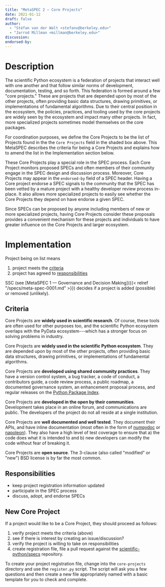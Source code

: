 ```yaml
---
title: "MetaSPEC 2 — Core Projects"
date: 2021-01-12
draft: false
author:
  - "Stéfan van der Walt <stefanv@berkeley.edu>"
  - "Jarrod Millman <millman@berkeley.edu>"
discussion:
endorsed-by:
---
```


# Description

The scientific Python ecosystem is a federation of projects
that interact well with one another and that follow similar norms of
development, documentation, testing, and so forth.
This federation is formed around a few "core projects."
These are projects that are depended upon by most of the other projects,
often providing basic data structures, drawing primitives,
or implementations of fundamental algorithms.
Due to their central position in the ecosystem, the policies, practices, and tooling
used by the core projects are widely seen by the ecosystem
and impact many other projects.
In fact, more specialized projects sometimes model themselves on the core packages.

For coordination purposes, we define the Core Projects to be the list
of Projects found in the the `Core Projects` field in the shaded box above.
This MetaSPEC describes the criteria for being a Core Projects and
explains how to amend the list in the Implementation section below.

These Core Projects play a special role in the SPEC process.
Each Core Project monitors proposed SPECs and often members of their community
engage in the SPEC design and discussion process.
Moreover, Core Projects may appear in the `endorsed-by` field of a SPEC header.
Having a Core project endorse a SPEC signals to the community that the SPEC has
been vetted by a mature project with a healthy developer review process in-place.
It also allows more specialized projects to easily see
whether the Core Projects they depend on have endorse a given SPEC.

Since SPECs can be proposed by anyone including members of new or more
specialized projects, having Core Projects consider these proposals
provides a convenient mechanism for these projects and individuals
to have greater influence on the Core Projects and larger ecosystem.

# Implementation

Project being on list means

1.  project meets the [criteria](#criteria)
2.  project has agreed to [responsibilities](#responsibilities)

SSC (see [MetaSPEC 1 — Governance and Decision Making]({{< relref
"/specs/meta-spec-0001.md" >}})
decides if a project is added (possible) or removed (unlikely).

## Criteria

Core Projects are **widely used in scientific research**.
Of course, these tools are often used for other purposes too, and the
scientific Python ecosystem overlaps with the PyData ecosystem---which has a
stronger focus on solving problems in industry.

Core Projects are **widely used in the scientific Python ecosystem**.
They are depended upon by most of the other projects,
often providing basic data structures, drawing primitives,
or implementations of fundamental algorithms.

Core Projects are **developed using shared community practices**.
They have a version control system, a bug tracker, a
code of conduct, a contributors guide, a code review process, a public
roadmap, a documented governance system, an enhancement proposal process,
and regular releases on the [Python Package Index](https://pypi.org/).

Core Projects are **developed in the open by their communities**.
Development takes place in an online forum, and communications are public.
The developers of the project do not all reside at a single institution.

Core Projects are **well documented and well tested**.
They document their APIs, and have inline documentation (most often in
the form of [numpydoc](https://numpydoc.readthedocs.io/) or
[napoleon](https://sphinxcontrib-napoleon.readthedocs.io/)).
They also have a high level of test coverage to ensure that a) the code
does what it is intended to and b) new developers can modify the code without
fear of breaking it.

Core Projects are **open source**.
The 3-clause (also called "modified" or "new") BSD license is by far the most common.

## Responsibilities

- keep project registration information updated
- participate in the SPEC process
- discuss, adopt, and endorse SPECs

## New Core Project

If a project would like to be a Core Project, they should proceed as follows:

1. verify project meets the criteria (above)
2. see if there is interest by creating an issue/discussion?
3. verify the project is willing to take on responsibilities
4. create registration file, file a pull request against the
   [scientific-python/specs](https://github.com/scientific-python/specs)
   repository.

To create your project registration file, change into the
`core-projects` directory and use the `register.py` script.
The script will ask you a few questions and then create a new file
appropriately named with a basic template for you to check and complete.
